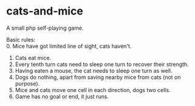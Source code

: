 # cats-and-mice
A small php self-playing game. 

Basic rules:  
0. Mice have got limited line of sight, cats haven't.   
1. Cats eat mice.  
2. Every tenth turn cats need to sleep one turn to recover their strength.  
3. Having eaten a mouse, the cat needs to sleep one turn as well.  
4. Dogs do nothing, apart from saving nearby mice from cats (not on purpose).  
5. Mice and cats move one cell in each direction, dogs two cells.  
6. Game has no goal or end, it just runs.  
